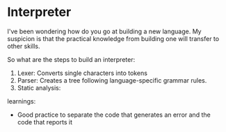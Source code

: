 # Interpreter

I've been wondering how do you go at building a new language. 
My suspicion is that the practical knowledge from building one will transfer to other skills.

So what are the steps to build an interpreter:

1) Lexer: Converts single characters into tokens
2) Parser: Creates a tree following language-specific grammar rules. 
3) Static analysis: <Unclear what this does>

learnings:
- Good practice to separate the code that generates an error and the code that reports it

